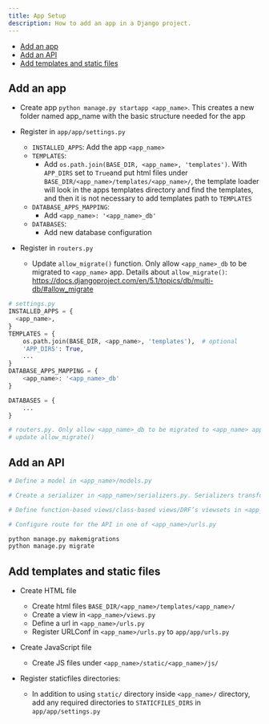 ```yaml
---
title: App Setup
description: How to add an app in a Django project.
---
```


- [Add an app](#add-an-app)
- [Add an API](#add-an-api)
- [Add templates and static files](#add-templates-and-static-files)

## Add an app
* Create app `python manage.py startapp <app_name>`. This creates a new folder named app_name with the basic structure needed for the app

* Register in `app/app/settings.py`
  - `INSTALLED_APPS`: Add the app `<app_name>`
  - `TEMPLATES`:
    + Add `os.path.join(BASE_DIR, <app_name>, 'templates')`. With `APP_DIRS` set to `True`and put html files under `BASE_DIR/<app_name>/templates/<app_name>/`, the template loader will look in the apps templates directory and find the templates, and then it is not necessary to add templates path to `TEMPLATES`
  - `DATABASE_APPS_MAPPING`:
    + Add `<app_name>: '<app_name>_db'`
  - `DATABASES`:
    + Add new database configuration

* Register in `routers.py`
  - Update `allow_migrate()` function. Only allow `<app_name>_db` to be migrated to `<app_name>` app. Details about `allow_migrate()`: https://docs.djangoproject.com/en/5.1/topics/db/multi-db/#allow_migrate

```python
# settings.py
INSTALLED_APPS = {
  <app_name>,
}
TEMPLATES = {
    os.path.join(BASE_DIR, <app_name>, 'templates'),  # optional
    'APP_DIRS': True,
    ...
}
DATABASE_APPS_MAPPING = {
    <app_name>: '<app_name>_db'
}

DATABASES = {
    ...
}

# routers.py. Only allow <app_name>_db to be migrated to <app_name> app
# update allow_migrate()
```

## Add an API
```python
# Define a model in <app_name>/models.py

# Create a serializer in <app_name>/serializers.py. Serializers transform the model instances into JSON (or other formats)

# Define function-based views/class-based views/DRF’s viewsets in <app_name>/api.py

# Configure route for the API in one of <app_name>/urls.py

python manage.py makemigrations
python manage.py migrate
```

## Add templates and static files
* Create HTML file
  - Create html files `BASE_DIR/<app_name>/templates/<app_name>/`
  - Create a view in `<app_name>/views.py`
  - Define a url in `<app_name>/urls.py`
  - Register URLConf in `<app_name>/urls.py` to `app/app/urls.py`

* Create JavaScript file
  - Create JS files under `<app_name>/static/<app_name>/js/`

* Register staticfiles directories:
  - In addition to using `static/` directory inside `<app_name>/` directory, add any required directories to `STATICFILES_DIRS` in `app/app/settings.py`
